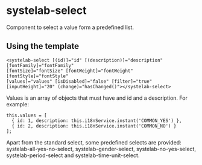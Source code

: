 # systelab-select

Component to select a value form a predefined list.

## Using the template
```
<systelab-select [(id)]="id" [(description)]="description" [fontFamily]="fontFamily" 
[fontSize]="fontSize" [fontWeight]="fontWeight" [fontStyle]="fontStyle"
[values]="values" [isDisabled]="false" [filter]="true" [inputHeight]="20" (change)="hasChanged()"></systelab-select>
```

Values is an array of objects that must have and id and a description. For example:

```
this.values = [
  { id: 1, description: this.i18nService.instant('COMMON_YES') },
  { id: 2, description: this.i18nService.instant('COMMON_NO') }
];
```

Apart from the standard select, some predefined selects are provided: systelab-all-yes-no-select, systelab-gender-select, systelab-no-yes-select, systelab-period-select and systelab-time-unit-select.
